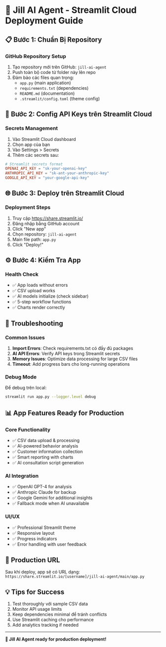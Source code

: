 # 🚀 Jill AI Agent - Streamlit Cloud Deployment Guide

## 📋 Bước 1: Chuẩn Bị Repository

### GitHub Repository Setup
1. Tạo repository mới trên GitHub: `jill-ai-agent`
2. Push toàn bộ code từ folder này lên repo
3. Đảm bảo các files quan trọng:
   - `app.py` (main application)
   - `requirements.txt` (dependencies)
   - `README.md` (documentation)
   - `.streamlit/config.toml` (theme config)

## 🔐 Bước 2: Config API Keys trên Streamlit Cloud

### Secrets Management
1. Vào Streamlit Cloud dashboard
2. Chọn app của bạn
3. Vào Settings > Secrets
4. Thêm các secrets sau:

```toml
# Streamlit secrets format
OPENAI_API_KEY = "sk-your-openai-key"
ANTHROPIC_API_KEY = "sk-ant-your-anthropic-key"
GOOGLE_API_KEY = "your-google-api-key"
```

## 🌐 Bước 3: Deploy trên Streamlit Cloud

### Deployment Steps
1. Truy cập https://share.streamlit.io/
2. Đăng nhập bằng GitHub account
3. Click "New app"
4. Chọn repository: `jill-ai-agent`
5. Main file path: `app.py`
6. Click "Deploy!"

## ⚙️ Bước 4: Kiểm Tra App

### Health Check
- ✅ App loads without errors
- ✅ CSV upload works
- ✅ AI models initialize (check sidebar)
- ✅ 5-step workflow functions
- ✅ Charts render correctly

## 🔧 Troubleshooting

### Common Issues
1. **Import Errors**: Check requirements.txt có đầy đủ packages
2. **AI API Errors**: Verify API keys trong Streamlit secrets
3. **Memory Issues**: Optimize data processing for large CSV files
4. **Timeout**: Add progress bars cho long-running operations

### Debug Mode
Để debug trên local:
```bash
streamlit run app.py --logger.level debug
```

## 📊 App Features Ready for Production

### Core Functionality
- ✅ CSV data upload & processing
- ✅ AI-powered behavior analysis
- ✅ Customer information collection
- ✅ Smart reporting with charts
- ✅ AI consultation script generation

### AI Integration
- ✅ OpenAI GPT-4 for analysis
- ✅ Anthropic Claude for backup
- ✅ Google Gemini for additional insights
- ✅ Fallback mode when AI unavailable

### UI/UX
- ✅ Professional Streamlit theme
- ✅ Responsive layout
- ✅ Progress indicators
- ✅ Error handling with user feedback

## 🎯 Production URL
Sau khi deploy, app sẽ có URL dạng:
`https://share.streamlit.io/[username]/jill-ai-agent/main/app.py`

## 💡 Tips for Success
1. Test thoroughly với sample CSV data
2. Monitor API usage limits
3. Keep dependencies minimal để tránh conflicts
4. Use Streamlit caching cho performance
5. Add analytics tracking if needed

---
**🤖 Jill AI Agent ready for production deployment!**